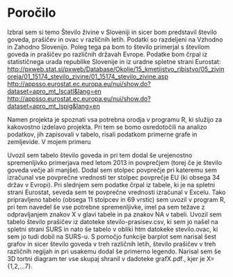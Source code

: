 # Poročilo
Izbral sem si temo Število živine v Sloveniji in sicer bom predstavil število goveda, prašičev in ovac v različnih letih. Podatki so razdeljeni na Vzhodno in Zahodno Slovenijo. Poleg tega pa bom to število primerjal s številom goveda in prašičev po različnih državah Evrope. Podatke bom črpal iz statističnega urada republike Slovenije in iz uradne spletne strani Eurostat:
http://pxweb.stat.si/pxweb/Database/Okolje/15_kmetijstvo_ribistvo/05_zivinoreja/01_15174_stevilo_zivine/01_15174_stevilo_zivine.asp
http://appsso.eurostat.ec.europa.eu/nui/show.do?dataset=apro_mt_lscatl&lang=en
http://appsso.eurostat.ec.europa.eu/nui/show.do?dataset=apro_mt_lspig&lang=en


Namen projekta je spoznati vsa potrebna orodja v programu R, ki služijo za kakovostno izdelavo projekta. Pri tem se bomo osredotočili na analizo podatkov, jih zapisovali v tabelo, risali podatkom primerne grafe in zemljevide. V mojem primeru

Uvozil sem tabelo število goveda in pri tem dodal še urejenostno spremenljivko primerjava med letom 2013 in povprečjem (torej če je število goveda večje ali manjše). Dodal sem stolpec povprečje pri kateremu sem izračunal vse povprečne vrednosti ter stolpec povprečje EU (ki obsega 34 držav v Evropi). Pri slednjem sem podatke črpal iz tabele, ki je na spletni strani Eurostat, seveda sem te povprečne vrednosti izračunal v Excelu. Tako pripravljeno tabelo (obsega 11 stolpcev in 69 vrstic) sem uvozil v program R, pri tem navedel še vse potrebne spremenljivke, imel pa sem težave z odpravljanjem znakov X v glavi tabele in pa znakov NA v tabeli.
Uvozil sem tabelo število prašičev iz datoteke stevilo-prasisev.csv, ki sem jo našel na spletni strani SURS in nato še tabelo v obliki htm datokeke stevilo.ovac, ki sem jo tudi dobil na SURS-u.
S pomočjo funkcije barplot sem narisal šest grafov in sicer število goveda v treh različnih letih, število prašičev v treh različnih regijah in pri usakemu dodal še primerno legendo. Narisal sem še 3D tortni diagram ter vse skupaj shranil v dadoteke grafX.pdf., kjer je X={1,2,...7}. 
